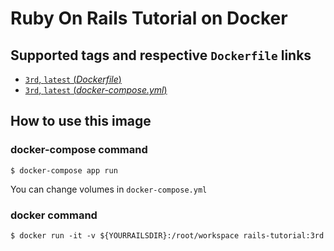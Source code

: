 # Ruby On Rails Tutorial on Docker

## Supported tags and respective `Dockerfile` links

-   [`3rd`, `latest` (*Dockerfile*)](https://raw.githubusercontent.com/sona-tar/docker-rails-tutorial/master/Dockerfile)
-   [`3rd`, `latest` (*docker-compose.yml*)](https://raw.githubusercontent.com/sona-tar/docker-rails-tutorial/master/docker-compose.yml)

## How to use this image

### docker-compose command

```console
$ docker-compose app run
```

You can change volumes in `docker-compose.yml`

### docker command
```console
$ docker run -it -v ${YOURRAILSDIR}:/root/workspace rails-tutorial:3rd
```
